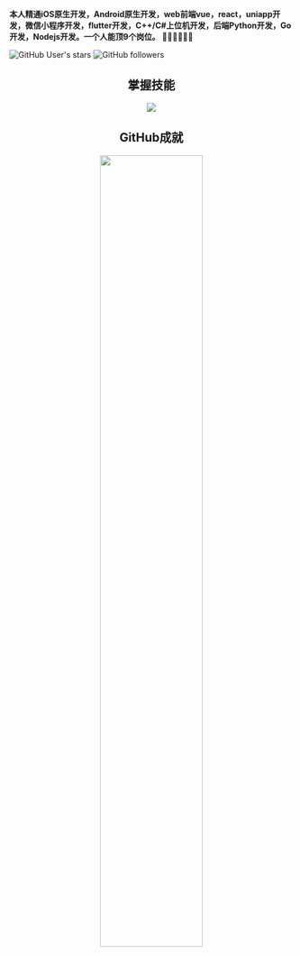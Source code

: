 **本人精通iOS原生开发，Android原生开发，web前端vue，react，uniapp开发，微信小程序开发，flutter开发，C++/C#上位机开发，后端Python开发，Go开发，Nodejs开发。一个人能顶9个岗位。** 👋👋👋👋👋👋

![GitHub User's stars](https://img.shields.io/github/stars/czl0325)
![GitHub followers](https://img.shields.io/github/followers/czl0325)

<h2 align="center">掌握技能</h2>
<p align="center">
  <a href="https://skillicons.dev">
    <img src="https://skillicons.dev/icons?i=html,css,js,ts,vue,react,cs,cpp,py,go,androidstudio,pycharm,webstorm" />
  </a>
</p>

<h2 align="center">GitHub成就</h2>
<p align="center">
   <img src="https://github-readme-stats.vercel.app/api?username=czl0325&count_private=true&show_icons=true&include_all_commits=true&theme=cobalt" width="60%" alt=""/>
</p>

